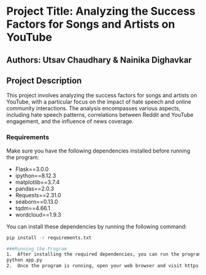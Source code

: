 # Project Title: Analyzing the Success Factors for Songs and Artists on YouTube
## Authors: Utsav Chaudhary & Nainika Dighavkar
## Project Description
This project involves analyzing the success factors for songs and artists on YouTube, with a particular focus on the impact of hate speech and online community interactions. The analysis encompasses various aspects, including hate speech patterns, correlations between Reddit and YouTube engagement, and the influence of news coverage.

### Requirements
Make sure you have the following dependencies installed before running the program:

- Flask==3.0.0
- ipython==8.12.3
- matplotlib==3.7.4
- pandas==2.0.3
- Requests==2.31.0
- seaborn==0.13.0
- tqdm==4.66.1
- wordcloud==1.9.3

You can install these dependencies by running the following command:

```bash
pip install -r requirements.txt

###Running the Program
1.	After installing the required dependencies, you can run the program using the following command:
python app.py 
2.	Once the program is running, open your web browser and visit https://127.0.0.1:5000. Here, you will be able to view and interact with the data through the website.

